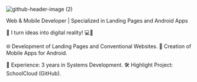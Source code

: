 ![github-header-image (2)](https://github.com/ArthurPMenezes/ArthurPMenezes/assets/149070143/70a14b0d-f572-4eb9-9277-51fb0ba34089)

Web & Mobile Developer | Specialized in Landing Pages and Android Apps



🚀 I turn ideas into digital reality! 💻📱

🌐 Development of Landing Pages and Conventional Websites.
📱 Creation of Mobile Apps for Android.

💼 Experience: 3 years in Systems Development.
🛠 Highlight Project: SchoolCloud (GitHub).

